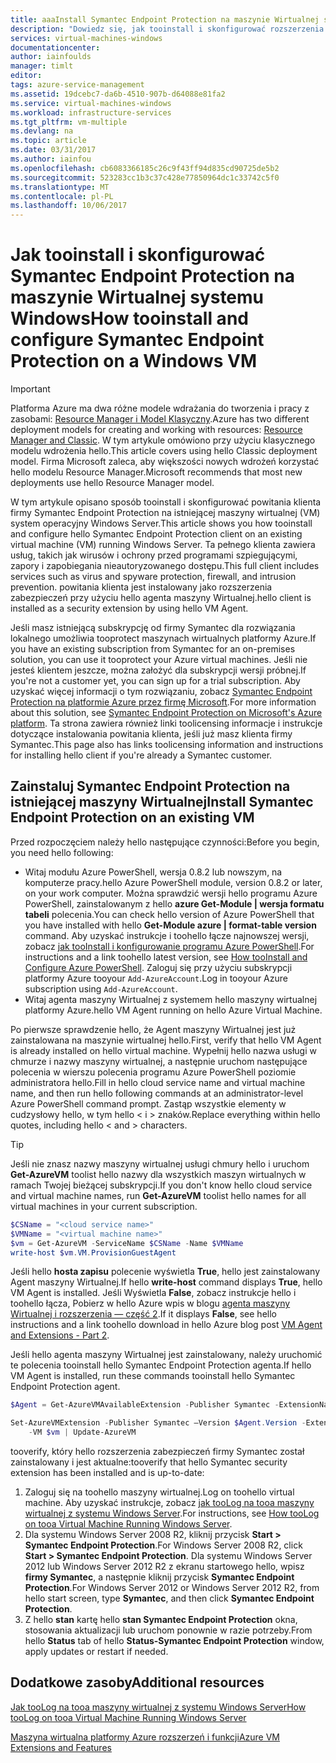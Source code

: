 ```yaml
---
title: aaaInstall Symantec Endpoint Protection na maszynie Wirtualnej systemu Windows na platformie Azure | Dokumentacja firmy Microsoft
description: "Dowiedz się, jak tooinstall i skonfigurować rozszerzenia zabezpieczeń firmy Symantec Endpoint Protection hello na nowej lub istniejącej maszyny Wirtualnej Azure utworzone za pomocą hello klasycznego modelu wdrożenia."
services: virtual-machines-windows
documentationcenter: 
author: iainfoulds
manager: timlt
editor: 
tags: azure-service-management
ms.assetid: 19dcebc7-da6b-4510-907b-d64088e81fa2
ms.service: virtual-machines-windows
ms.workload: infrastructure-services
ms.tgt_pltfrm: vm-multiple
ms.devlang: na
ms.topic: article
ms.date: 03/31/2017
ms.author: iainfou
ms.openlocfilehash: cb6083366185c26c9f43ff94d835cd90725de5b2
ms.sourcegitcommit: 523283cc1b3c37c428e77850964dc1c33742c5f0
ms.translationtype: MT
ms.contentlocale: pl-PL
ms.lasthandoff: 10/06/2017
---
```

# <a name="how-tooinstall-and-configure-symantec-endpoint-protection-on-a-windows-vm"></a><span data-ttu-id="ac2b9-103">Jak tooinstall i skonfigurować Symantec Endpoint Protection na maszynie Wirtualnej systemu Windows</span><span class="sxs-lookup"><span data-stu-id="ac2b9-103">How tooinstall and configure Symantec Endpoint Protection on a Windows VM</span></span>
> [!IMPORTANT] 
> <span data-ttu-id="ac2b9-104">Platforma Azure ma dwa różne modele wdrażania do tworzenia i pracy z zasobami: [Resource Manager i Model Klasyczny](../../../resource-manager-deployment-model.md).</span><span class="sxs-lookup"><span data-stu-id="ac2b9-104">Azure has two different deployment models for creating and working with resources: [Resource Manager and Classic](../../../resource-manager-deployment-model.md).</span></span> <span data-ttu-id="ac2b9-105">W tym artykule omówiono przy użyciu klasycznego modelu wdrożenia hello.</span><span class="sxs-lookup"><span data-stu-id="ac2b9-105">This article covers using hello Classic deployment model.</span></span> <span data-ttu-id="ac2b9-106">Firma Microsoft zaleca, aby większości nowych wdrożeń korzystać hello modelu Resource Manager.</span><span class="sxs-lookup"><span data-stu-id="ac2b9-106">Microsoft recommends that most new deployments use hello Resource Manager model.</span></span>

<span data-ttu-id="ac2b9-107">W tym artykule opisano sposób tooinstall i skonfigurować powitania klienta firmy Symantec Endpoint Protection na istniejącej maszyny wirtualnej (VM) system operacyjny Windows Server.</span><span class="sxs-lookup"><span data-stu-id="ac2b9-107">This article shows you how tooinstall and configure hello Symantec Endpoint Protection client on an existing virtual machine (VM) running Windows Server.</span></span> <span data-ttu-id="ac2b9-108">Ta pełnego klienta zawiera usług, takich jak wirusów i ochrony przed programami szpiegującymi, zapory i zapobiegania nieautoryzowanego dostępu.</span><span class="sxs-lookup"><span data-stu-id="ac2b9-108">This full client includes services such as virus and spyware protection, firewall, and intrusion prevention.</span></span> <span data-ttu-id="ac2b9-109">powitania klienta jest instalowany jako rozszerzenia zabezpieczeń przy użyciu hello agenta maszyny Wirtualnej.</span><span class="sxs-lookup"><span data-stu-id="ac2b9-109">hello client is installed as a security extension by using hello VM Agent.</span></span>

<span data-ttu-id="ac2b9-110">Jeśli masz istniejącą subskrypcję od firmy Symantec dla rozwiązania lokalnego umożliwia tooprotect maszynach wirtualnych platformy Azure.</span><span class="sxs-lookup"><span data-stu-id="ac2b9-110">If you have an existing subscription from Symantec for an on-premises solution, you can use it tooprotect your Azure virtual machines.</span></span> <span data-ttu-id="ac2b9-111">Jeśli nie jesteś klientem jeszcze, można założyć dla subskrypcji wersji próbnej.</span><span class="sxs-lookup"><span data-stu-id="ac2b9-111">If you're not a customer yet, you can sign up for a trial subscription.</span></span> <span data-ttu-id="ac2b9-112">Aby uzyskać więcej informacji o tym rozwiązaniu, zobacz [Symantec Endpoint Protection na platformie Azure przez firmę Microsoft][Symantec].</span><span class="sxs-lookup"><span data-stu-id="ac2b9-112">For more information about this solution, see [Symantec Endpoint Protection on Microsoft's Azure platform][Symantec].</span></span> <span data-ttu-id="ac2b9-113">Ta strona zawiera również linki toolicensing informacje i instrukcje dotyczące instalowania powitania klienta, jeśli już masz klienta firmy Symantec.</span><span class="sxs-lookup"><span data-stu-id="ac2b9-113">This page also has links toolicensing information and instructions for installing hello client if you're already a Symantec customer.</span></span>

## <a name="install-symantec-endpoint-protection-on-an-existing-vm"></a><span data-ttu-id="ac2b9-114">Zainstaluj Symantec Endpoint Protection na istniejącej maszyny Wirtualnej</span><span class="sxs-lookup"><span data-stu-id="ac2b9-114">Install Symantec Endpoint Protection on an existing VM</span></span>
<span data-ttu-id="ac2b9-115">Przed rozpoczęciem należy hello następujące czynności:</span><span class="sxs-lookup"><span data-stu-id="ac2b9-115">Before you begin, you need hello following:</span></span>

* <span data-ttu-id="ac2b9-116">Witaj modułu Azure PowerShell, wersja 0.8.2 lub nowszym, na komputerze pracy.</span><span class="sxs-lookup"><span data-stu-id="ac2b9-116">hello Azure PowerShell module, version 0.8.2 or later, on your work computer.</span></span> <span data-ttu-id="ac2b9-117">Można sprawdzić wersji hello programu Azure PowerShell, zainstalowanym z hello **azure Get-Module | wersja formatu tabeli** polecenia.</span><span class="sxs-lookup"><span data-stu-id="ac2b9-117">You can check hello version of Azure PowerShell that you have installed with hello **Get-Module azure | format-table version** command.</span></span> <span data-ttu-id="ac2b9-118">Aby uzyskać instrukcje i toohello łącze najnowszej wersji, zobacz [jak tooInstall i konfigurowanie programu Azure PowerShell][PS].</span><span class="sxs-lookup"><span data-stu-id="ac2b9-118">For instructions and a link toohello latest version, see [How tooInstall and Configure Azure PowerShell][PS].</span></span> <span data-ttu-id="ac2b9-119">Zaloguj się przy użyciu subskrypcji platformy Azure tooyour `Add-AzureAccount`.</span><span class="sxs-lookup"><span data-stu-id="ac2b9-119">Log in tooyour Azure subscription using `Add-AzureAccount`.</span></span>
* <span data-ttu-id="ac2b9-120">Witaj agenta maszyny Wirtualnej z systemem hello maszyny wirtualnej platformy Azure.</span><span class="sxs-lookup"><span data-stu-id="ac2b9-120">hello VM Agent running on hello Azure Virtual Machine.</span></span>

<span data-ttu-id="ac2b9-121">Po pierwsze sprawdzenie hello, że Agent maszyny Wirtualnej jest już zainstalowana na maszynie wirtualnej hello.</span><span class="sxs-lookup"><span data-stu-id="ac2b9-121">First, verify that hello VM Agent is already installed on hello virtual machine.</span></span> <span data-ttu-id="ac2b9-122">Wypełnij hello nazwa usługi w chmurze i nazwy maszyny wirtualnej, a następnie uruchom następujące polecenia w wierszu polecenia programu Azure PowerShell poziomie administratora hello.</span><span class="sxs-lookup"><span data-stu-id="ac2b9-122">Fill in hello cloud service name and virtual machine name, and then run hello following commands at an administrator-level Azure PowerShell command prompt.</span></span> <span data-ttu-id="ac2b9-123">Zastąp wszystkie elementy w cudzysłowy hello, w tym hello < i > znaków.</span><span class="sxs-lookup"><span data-stu-id="ac2b9-123">Replace everything within hello quotes, including hello < and > characters.</span></span>

> [!TIP]
> <span data-ttu-id="ac2b9-124">Jeśli nie znasz nazwy maszyny wirtualnej usługi chmury hello i uruchom **Get-AzureVM** toolist hello nazwy dla wszystkich maszyn wirtualnych w ramach Twojej bieżącej subskrypcji.</span><span class="sxs-lookup"><span data-stu-id="ac2b9-124">If you don't know hello cloud service and virtual machine names, run **Get-AzureVM** toolist hello names for all virtual machines in your current subscription.</span></span>

```powershell
$CSName = "<cloud service name>"
$VMName = "<virtual machine name>"
$vm = Get-AzureVM -ServiceName $CSName -Name $VMName
write-host $vm.VM.ProvisionGuestAgent
```

<span data-ttu-id="ac2b9-125">Jeśli hello **hosta zapisu** polecenie wyświetla **True**, hello jest zainstalowany Agent maszyny Wirtualnej.</span><span class="sxs-lookup"><span data-stu-id="ac2b9-125">If hello **write-host** command displays **True**, hello VM Agent is installed.</span></span> <span data-ttu-id="ac2b9-126">Jeśli Wyświetla **False**, zobacz instrukcje hello i toohello łącza, Pobierz w hello Azure wpis w blogu [agenta maszyny Wirtualnej i rozszerzenia — część 2][Agent].</span><span class="sxs-lookup"><span data-stu-id="ac2b9-126">If it displays **False**, see hello instructions and a link toohello download in hello Azure blog post [VM Agent and Extensions - Part 2][Agent].</span></span>

<span data-ttu-id="ac2b9-127">Jeśli hello agenta maszyny Wirtualnej jest zainstalowany, należy uruchomić te polecenia tooinstall hello Symantec Endpoint Protection agenta.</span><span class="sxs-lookup"><span data-stu-id="ac2b9-127">If hello VM Agent is installed, run these commands tooinstall hello Symantec Endpoint Protection agent.</span></span>

```powershell
$Agent = Get-AzureVMAvailableExtension -Publisher Symantec -ExtensionName SymantecEndpointProtection

Set-AzureVMExtension -Publisher Symantec –Version $Agent.Version -ExtensionName SymantecEndpointProtection \
    -VM $vm | Update-AzureVM
```

<span data-ttu-id="ac2b9-128">tooverify, który hello rozszerzenia zabezpieczeń firmy Symantec został zainstalowany i jest aktualne:</span><span class="sxs-lookup"><span data-stu-id="ac2b9-128">tooverify that hello Symantec security extension has been installed and is up-to-date:</span></span>

1. <span data-ttu-id="ac2b9-129">Zaloguj się na toohello maszyny wirtualnej.</span><span class="sxs-lookup"><span data-stu-id="ac2b9-129">Log on toohello virtual machine.</span></span> <span data-ttu-id="ac2b9-130">Aby uzyskać instrukcje, zobacz [jak tooLog na tooa maszyny wirtualnej z systemu Windows Server][Logon].</span><span class="sxs-lookup"><span data-stu-id="ac2b9-130">For instructions, see [How tooLog on tooa Virtual Machine Running Windows Server][Logon].</span></span>
2. <span data-ttu-id="ac2b9-131">Dla systemu Windows Server 2008 R2, kliknij przycisk **Start > Symantec Endpoint Protection**.</span><span class="sxs-lookup"><span data-stu-id="ac2b9-131">For Windows Server 2008 R2, click **Start > Symantec Endpoint Protection**.</span></span> <span data-ttu-id="ac2b9-132">Dla systemu Windows Server 2012 lub Windows Server 2012 R2 z ekranu startowego hello, wpisz **firmy Symantec**, a następnie kliknij przycisk **Symantec Endpoint Protection**.</span><span class="sxs-lookup"><span data-stu-id="ac2b9-132">For Windows Server 2012 or Windows Server 2012 R2, from hello start screen, type **Symantec**, and then click **Symantec Endpoint Protection**.</span></span>
3. <span data-ttu-id="ac2b9-133">Z hello **stan** kartę hello **stan Symantec Endpoint Protection** okna, stosowania aktualizacji lub uruchom ponownie w razie potrzeby.</span><span class="sxs-lookup"><span data-stu-id="ac2b9-133">From hello **Status** tab of hello **Status-Symantec Endpoint Protection** window, apply updates or restart if needed.</span></span>

## <a name="additional-resources"></a><span data-ttu-id="ac2b9-134">Dodatkowe zasoby</span><span class="sxs-lookup"><span data-stu-id="ac2b9-134">Additional resources</span></span>
<span data-ttu-id="ac2b9-135">[Jak tooLog na tooa maszyny wirtualnej z systemu Windows Server][Logon]</span><span class="sxs-lookup"><span data-stu-id="ac2b9-135">[How tooLog on tooa Virtual Machine Running Windows Server][Logon]</span></span>

<span data-ttu-id="ac2b9-136">[Maszyna wirtualna platformy Azure rozszerzeń i funkcji][Ext]</span><span class="sxs-lookup"><span data-stu-id="ac2b9-136">[Azure VM Extensions and Features][Ext]</span></span>

<!--Link references-->
[Symantec]: http://www.symantec.com/connect/blogs/symantec-endpoint-protection-now-microsoft-azure

[Create]:tutorial.md

[PS]: /powershell/azureps-cmdlets-docs

[Agent]: http://go.microsoft.com/fwlink/p/?LinkId=403947

[Logon]:connect-logon.md

[Ext]: http://go.microsoft.com/fwlink/p/?linkid=390493
